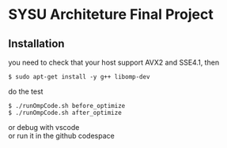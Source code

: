 # SYSU Architeture Final Project

## Installation

you need to check that your host support AVX2 and SSE4.1, then 
```shell
$ sudo apt-get install -y g++ libomp-dev
```

do the test  
```shell
$ ./runOmpCode.sh before_optimize
$ ./runOmpCode.sh after_optimize
```

or debug with vscode  
or run it in the github codespace  